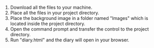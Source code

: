 1. Download all the files to your machine.
2. Place all the files in your project directory.
3. Place the background image in a folder named "Images" which is located inside the project directory.
4. Open the command prompt and transfer the control to the project directory.
5. Run "diary.html" and the diary will open in your browser.
